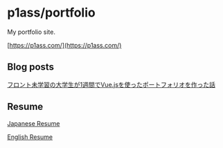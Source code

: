 # p1ass/portfolio

My portfolio site.

[https://p1ass.com/](https://p1ass.com/)

## Blog posts

[フロント未学習の大学生が1週間でVue.jsを使ったポートフォリオを作った話](https://qiita.com/p1ass/items/a01578b782f17f573510)

## Resume

[Japanese Resume](./Resume_JP.md)

[English Resume](./resume_en.md)

